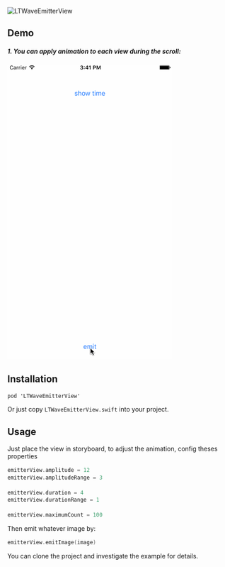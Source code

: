 ![LTWaveEmitterView](https://cocoapod-badges.herokuapp.com/v/LTWaveEmitterView/badge.png)

## Demo
##### 1. You can apply animation to each view during the scroll:
![LTWaveEmitterView](https://raw.githubusercontent.com/ltebean/LTWaveEmitterView/master/demo.gif)


## Installation
```
pod 'LTWaveEmitterView'
```

Or just copy `LTWaveEmitterView.swift` into your project.


## Usage

Just place the view in storyboard, to adjust the animation, config theses properties
```swift
emitterView.amplitude = 12
emitterView.amplitudeRange = 3
        
emitterView.duration = 4
emitterView.durationRange = 1
        
emitterView.maximumCount = 100
```

Then emit whatever image by:
```swift
emitterView.emitImage(image)

```

You can clone the project and investigate the example for details. 
